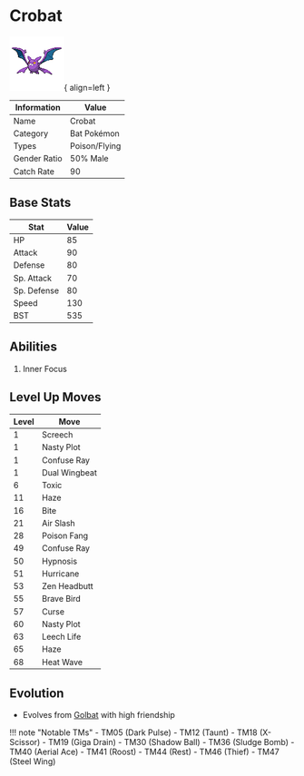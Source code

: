 # Crobat

![Crobat](../images/pokemon/169.png){ align=left }

| Information | Value |
|------------|--------|
| Name | Crobat |
| Category | Bat Pokémon |
| Types | Poison/Flying |
| Gender Ratio | 50% Male |
| Catch Rate | 90 |

## Base Stats

| Stat | Value |
|------|-------|
| HP | 85 |
| Attack | 90 |
| Defense | 80 |
| Sp. Attack | 70 |
| Sp. Defense | 80 |
| Speed | 130 |
| BST | 535 |

## Abilities
1. Inner Focus

## Level Up Moves
| Level | Move |
|-------|------|
| 1 | Screech |
| 1 | Nasty Plot |
| 1 | Confuse Ray |
| 1 | Dual Wingbeat |
| 6 | Toxic |
| 11 | Haze |
| 16 | Bite |
| 21 | Air Slash |
| 28 | Poison Fang |
| 49 | Confuse Ray |
| 50 | Hypnosis |
| 51 | Hurricane |
| 53 | Zen Headbutt |
| 55 | Brave Bird |
| 57 | Curse |
| 60 | Nasty Plot |
| 63 | Leech Life |
| 65 | Haze |
| 68 | Heat Wave |

## Evolution
- Evolves from [Golbat](042-golbat.md) with high friendship

!!! note "Notable TMs"
    - TM05 (Dark Pulse)
    - TM12 (Taunt)
    - TM18 (X-Scissor)
    - TM19 (Giga Drain)
    - TM30 (Shadow Ball)
    - TM36 (Sludge Bomb)
    - TM40 (Aerial Ace)
    - TM41 (Roost)
    - TM44 (Rest)
    - TM46 (Thief)
    - TM47 (Steel Wing)
